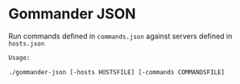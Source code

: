 # Gommander JSON

Run commands defined in `commands.json` against servers defined in `hosts.json`

```bash
Usage:

./gommander-json [-hosts HOSTSFILE] [-commands COMMANDSFILE]
```
